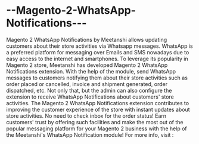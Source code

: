 # --Magento-2-WhatsApp-Notifications---
Magento 2 WhatsApp Notifications by Meetanshi allows updating customers about their store activities via Whatsapp messages.  WhatsApp is a preferred platform for messaging over Emails and SMS nowadays due to easy access to the internet and smartphones. To leverage its popularity in Magento 2 store, Meetanshi has developed Magento 2 WhatsApp Notifications extension.  With the help of the module, send WhatsApp messages to customers notifying them about their store activities such as order placed or cancelled, invoice and shipment generated, order dispatched, etc. Not only that, but the admin can also configure the extension to receive WhatsApp Notifications about customers' store activities.  The Magento 2 WhatsApp Notifications extension contributes to improving the customer experience of the store with instant updates about store activities. No need to check inbox for the order status! Earn customers' trust by offering such facilities and make the most out of the popular messaging platform for your Magento 2 business with the help of the Meetanshi's WhatsApp Notification module!  For more info, visit : 
